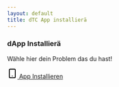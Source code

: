 ```yaml
---
layout: default
title: dTC App installierä
---
```


### dApp Installierä
Wähle hier dein Problem das du hast!

<a href="/tc-song-dist/install/safari.html" class="btn btn-secondary">
    <svg xmlns="http://www.w3.org/2000/svg" width="24" height="24" viewBox="0 0 24 24" fill="none" stroke="#000000" stroke-width="2" stroke-linecap="round" stroke-linejoin="round"><rect x="5" y="2" width="14" height="20" rx="2" ry="2"></rect><line x1="12" y1="18" x2="12.01" y2="18"></line>
    </svg>
    App Installieren
</a>